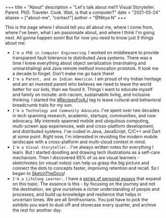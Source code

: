 +++
title = "About"
description = "Let's talk about me!!! Visual Storyteller. Parent. PhD. Traveler. Cook. Wait, is that a computer?"
date = "2021-05-24"
aliases = ["about-me", "contact"]
author = "@Nitya N"
+++

This is the page where I should tell you all about me, where I come from, where I've been, what I am passionate about, and where I think I'm going next. All gonna happen soon! But for now you need to know just 5 things about me:

 * `I'm a PhD in Computer Engineering`. I worked on middleware to provide transparent fault tolerance to distributed Java systems. There was a time I knew everything about object serialization (marshaling and unmarshaling) and Java remote method invocation prototols. It took me a decade to forget. Don't make me go back there!
 * `I'm a Parent, and an Indian American`. I am proud of my Indian heritage and  am an invested parent who believes we need to leave the world better for our kids, than we found it. Things I want to educate myself and family on include: anti-racism, sustainabile living, and inclusive thinking. I started the [#RecipesForAJ](https://twitter.com/search?q=RecipesForAJ&src=typed_query&f=live) tag to leave cultural and behavioral breadcrumb trails for my son.
 * `I'm a Technology and Community Advocate`. I've spent over two decades in tech spanning research, academic, startups, communities, and now advocacy. My interests spanned mobile and ubiquitous computing, multi-screen app experiences, web and cross-platform development, and distributed systems. I've coded in Java, JavaScript, C/C++ and Dart at some point. Right now, I'm interested in revisiting the modern mobile landscape with a cross-platform and multi-cloud context in mind.
 * `I'm a Visual Storyteller.`. I've always written notes for everything I learn. But I started doodling and drawing tech illustrations as a self-care mechanism. Then I discovered 65% of us are visual learners - sketchnotes (or visual notes) can help us grasp the big picture and connect the dots to concepts faster, improving retention and recall. So I began to [SketchTheDocs](https://twitter.com/@SketchTheDocs)!
 * `I'm a Lifelong Learner.`. I have a [series of personal essays](https://dev.to/nitya/series/8097) that expand on this topic. The essence is this - by focusing on the journey and not the destination, we give ourselves a richer understanding of people and processes, and build up knowledge and resilience that helps in uncertain times. We are all Smithsonians. You just have to pick the exhibits you want to dust off and showcase every quarter, and archive the rest for another day.